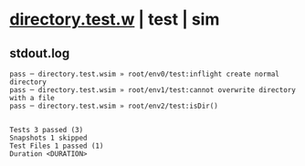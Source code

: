 # [directory.test.w](../../../../../../examples/tests/sdk_tests/fs/directory.test.w) | test | sim

## stdout.log
```log
pass ─ directory.test.wsim » root/env0/test:inflight create normal directory      
pass ─ directory.test.wsim » root/env1/test:cannot overwrite directory with a file
pass ─ directory.test.wsim » root/env2/test:isDir()                               
 
 
Tests 3 passed (3)
Snapshots 1 skipped
Test Files 1 passed (1)
Duration <DURATION>
```

